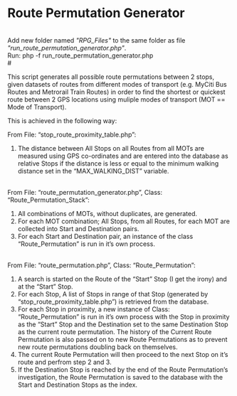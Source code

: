 # Route Permutation Generator
<br>
Add new folder named <i>"RPG_Files"</i> to the same folder as file <i>"run_route_permutation_generator.php"</i>.<br>
Run: php -f run_route_permutation_generator.php<br>
#
<p>
This script generates all possible route permutations between 2 stops, given datasets of routes from different modes of transport (e.g. MyCiti Bus Routes and Metrorail Train Routes) in order to find the shortest or quickest route between 2 GPS locations using muliple modes of transport (MOT == Mode of Transport).
</p>
<p>This is achieved in the following way:</p>
From File: “stop_route_proximity_table.php”:
<ol>
  <li>The distance between All Stops on all Routes from all MOTs are measured using GPS co-ordinates and are entered into the database as relative Stops if the distance is less or equal to the minimum walking distance set in the “MAX_WALKING_DIST” variable.</li>
</ol>
<br>
From File: “route_permutation_generator.php”, Class: “Route_Permutation_Stack”:
<ol>
    <li>All combinations of MOTs, without duplicates, are generated.</li>
    <li>For each MOT combination; All Stops, from all Routes, for each MOT are collected into Start and Destination pairs.</li>
    <li>For each Start and Destination pair, an instance of the class “Route_Permutation” is run in it’s own process.</li>
</ol>
<br>
From File: “route_permutation.php”, Class: “Route_Permutation”:
<ol>
    <li>A search is started on the Route of the “Start” Stop (I get the irony) and at the “Start” Stop.</li>
    <li>For each Stop, A list of Stops in range of that Stop (generated by “stop_route_proximity_table.php”) is retrieved from the database.</li>
    <li>For each Stop in proximity, a new instance of Class: “Route_Permutation” is run in it’s own process with the Stop in proximity as the “Start” Stop and the Destination set to the same Destination Stop as the current route permutation. The history of the Current Route Permutation is also passed on to new Route Permutations as to prevent new route permutations doubling back on themselves.</li>
    <li>The current Route Permutation will then proceed to the next Stop on it’s route and perfrom step 2 and 3.</li>
    <li>If the Destination Stop is reached by the end of the Route Permutation’s investigation, the Route Permutation is saved to the database with the Start and Destination Stops as the index.</li>
</ol>
